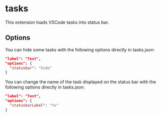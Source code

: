 # tasks
This extension loads VSCode tasks into status bar.

## Options
You can hide some tasks with the following options directly in tasks.json:

```json
"label": "Test",
"options": {
  "statusbar": "hide"
}
```

You can change the name of the task displayed on the status bar with the following options directly in tasks.json:

```json
"label": "Test",
"options": {
  "statusbarLabel": "ts"
}
```
